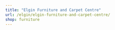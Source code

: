 ```yaml
---
title: "Elgin Furniture and Carpet Centre"
url: /elgin/elgin-furniture-and-carpet-centre/
shop: furniture
---
```

